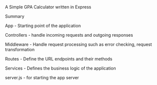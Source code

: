 A Simple GPA Calculator written in Express

Summary

App - Starting point of the application

Controllers - handle incoming requests and outgoing responses

Middleware - Handle request processing such as error checking,
request transformation

Routes - Define the URL endpoints and their methods

Services - Defines the business logic of the application

server.js - for starting the app server
